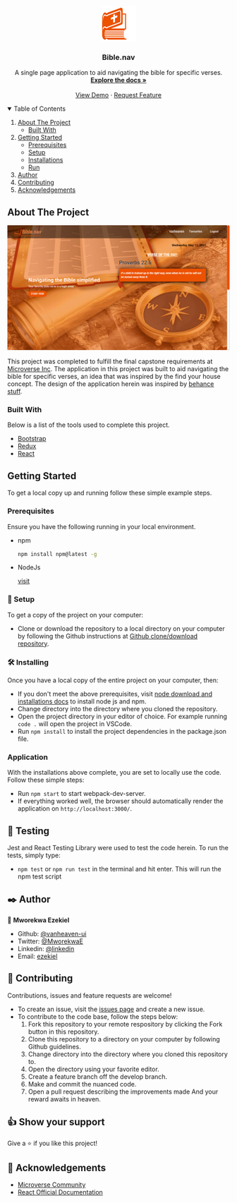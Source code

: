 <br />
<p align="center">
  <a href="https://github.com/vanheaven-ui/bible.nav-ui">
    <img src="src/images/logo.png" alt="Logo" width="80" height="80">
  </a>

  <h3 align="center">Bible.nav</h3>

  <p align="center">
    A single page application to aid navigating the bible for specific verses.
    <br />
    <a href="https://github.com/othneildrew/Best-README-Template"><strong>Explore the docs »</strong></a>
    <br />
    <br />
    <a href="https://guarded-springs-59282.herokuapp.com/">View Demo</a>
    ·
    <a href="https://github.com/vanheaven-ui/bible.nav-ui/issues">Request Feature</a>
  </p>
</p>

<details open="open">
  <summary>Table of Contents</summary>
  <ol>
    <li>
      <a href="#about-the-project">About The Project</a>
      <ul>
        <li><a href="#built-with">Built With</a></li>
      </ul>
    </li>
    <li>
      <a href="#getting-started">Getting Started</a>
      <ul>
        <li><a href="#prerequisites">Prerequisites</a></li>
        <li><a href="#setup">Setup</a></li>
        <li><a href="#installation">Installations</a></li>
        <li><a href="#run">Run</a></li>
      </ul>
    </li>
    <li><a href="#author">Author</a></li>
    <li><a href="#contributing">Contributing</a></li>
    <li><a href="#acknowledgements">Acknowledgements</a></li>
  </ol>
</details>

## About The Project

![Bible.nav Screen Shot](screenshot/screenshot.png)


This project was completed to fulfill the final capstone requirements at [Microverse Inc](). The application in this project was built to aid navigating the bible for specific verses, an idea that was inspired by the find your house concept. The design of the application herein was inspired by [behance stuff]().

### Built With

Below is a list of the tools used to complete this project.
* [Bootstrap](https://react-bootstrap.github.io/)
* [Redux](https://redux.js.org/)
* [React](https://reactjs.org/)

## Getting Started

To get a local copy up and running follow these simple example steps.

### Prerequisites

Ensure you have the following running in your local environment.
* npm
  ```sh
  npm install npm@latest -g
  ```
* NodeJs
  <br>

  [visit](https://nodejs.org/en/download/)

### 🔨 Setup

To get a copy of the project on your computer:

- Clone or download the repository to a local directory on your computer by following the Github instructions at [Github clone/download repository](https://docs.github.com/en/enterprise/2.13/user/articles/cloning-a-repository).

### 🛠 Installing <a name = "ins"></a>

Once you have a local copy of the entire project on your computer, then:

- If you don't meet the above prerequisites, visit [node download and installations docs](https://docs.npmjs.com/downloading-and-installing-node-js-and-npm) to install node js and npm.
- Change directory into the directory where you cloned the repository.
- Open the project directory in your editor of choice. For example running `code .` will open the project in VSCode.
- Run `npm install` to install the project dependencies in the package.json file.

### Application <a name = "app"></a>

With the installations above complete, you are set to locally use the code. Follow these simple steps:

- Run `npm start` to start webpack-dev-server.
- If everything worked well, the browser should automatically render the application on `http://localhost:3000/`.

## 🧪 Testing <a name= "tests"></a>

Jest and React Testing Library were used to test the code herein.
To run the tests, simply type:
- `npm test` or `npm run test` in the terminal and hit enter. This will run the npm test script

## ✒️ Author <a name = "author"></a>

👤 **Mworekwa Ezekiel**

- Github: [@vanheaven-ui](https://github.com/vanheaven-ui)
- Twitter: [@MworekwaE](https://twitter.com/MworekwaE)
- Linkedin: [@linkedin](https://www.linkedin.com/in/vanheaven/)
- Email: [ezekiel](mailto:vanheaven6@gmail.com)

## 🤝 Contributing

Contributions, issues and feature requests are welcome!

- To create an issue, visit the [issues page](https://github.com/vanheaven-ui/React-calc/issues) and create a new issue.
- To contribute to the code base, follow the steps below:
  1. Fork this repository to your remote respository by clicking the Fork button in this repository.
  2. Clone this repository to a directory on your computer by following Github guidelines.
  3. Change directory into the directory where you cloned this repository to.
  4. Open the directory using your favorite editor.
  5. Create a feature branch off the develop branch.
  6. Make and commit the nuanced code.
  7. Open a pull request describing the improvements made
     And your reward awaits in heaven.

## 👍 Show your support

Give a ⭐️ if you like this project!

## :clap: Acknowledgements

- [Microverse Community](https://www.microverse.org/) <br />
- [React Official Documentation](https://reactjs.org/)
